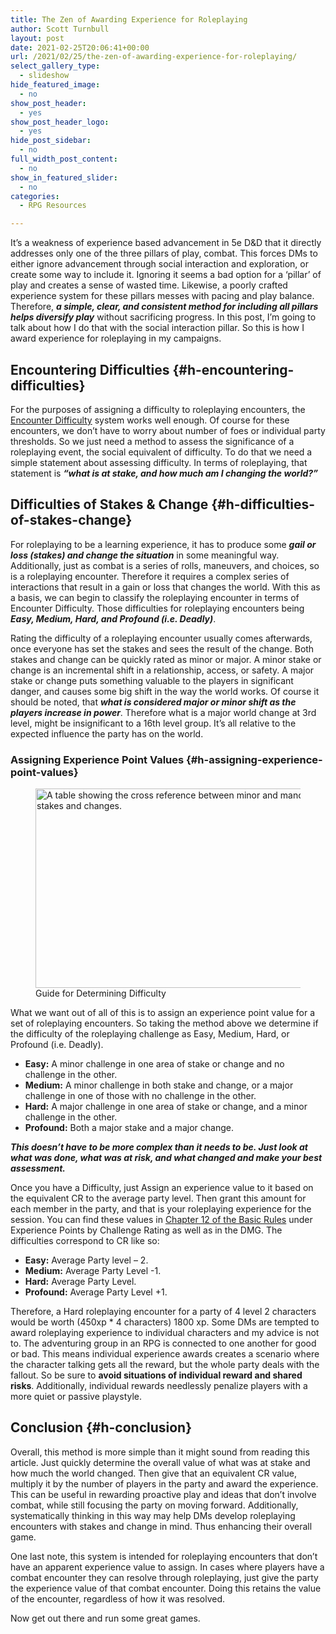 ```yaml
---
title: The Zen of Awarding Experience for Roleplaying
author: Scott Turnbull
layout: post
date: 2021-02-25T20:06:41+00:00
url: /2021/02/25/the-zen-of-awarding-experience-for-roleplaying/
select_gallery_type:
  - slideshow
hide_featured_image:
  - no
show_post_header:
  - yes
show_post_header_logo:
  - yes
hide_post_sidebar:
  - no
full_width_post_content:
  - no
show_in_featured_slider:
  - no
categories:
  - RPG Resources

---
```

It&#8217;s a weakness of experience based advancement in 5e D&D that it directly addresses only one of the three pillars of play, combat. This forces DMs to either ignore advancement through social interaction and exploration, or create some way to include it. Ignoring it seems a bad option for a &#8216;pillar&#8217; of play and creates a sense of wasted time. Likewise, a poorly crafted experience system for these pillars messes with pacing and play balance. Therefore, **_a simple, clear, and consistent method for including all pillars helps diversify play_** without sacrificing progress. In this post, I&#8217;m going to talk about how I do that with the social interaction pillar. So this is how I award experience for roleplaying in my campaigns.

## Encountering Difficulties {#h-encountering-difficulties}

For the purposes of assigning a difficulty to roleplaying encounters, the <a href="http://dndbeyond.com/sources/basic-rules/building-combat-encounters#EvaluatingEncounterDifficulty" target="_blank" rel="noreferrer noopener">Encounter Difficulty</a> system works well enough. Of course for these encounters, we don&#8217;t have to worry about number of foes or individual party thresholds. So we just need a method to assess the significance of a roleplaying event, the social equivalent of difficulty. To do that we need a simple statement about assessing difficulty. In terms of roleplaying, that statement is **_&#8220;what is at stake, and how much am I changing the world?&#8221;_**

## Difficulties of Stakes & Change  {#h-difficulties-of-stakes-change}

For roleplaying to be a learning experience, it has to produce some **_gail or loss (stakes) and change the situation_** in some meaningful way. Additionally, just as combat is a series of rolls, maneuvers, and choices, so is a roleplaying encounter. Therefore it requires a complex series of interactions that result in a gain or loss that changes the world. With this as a basis, we can begin to classify the roleplaying encounter in terms of Encounter Difficulty. Those difficulties for roleplaying encounters being **_Easy, Medium, Hard, and Profound (i.e. Deadly)_**.

Rating the difficulty of a roleplaying encounter usually comes afterwards, once everyone has set the stakes and sees the result of the change. Both stakes and change can be quickly rated as minor or major. A minor stake or change is an incremental shift in a relationship, access, or safety. A major stake or change puts something valuable to the players in significant danger, and causes some big shift in the way the world works. Of course it should be noted, that **_what is considered major or minor shift as the players increase in power_**. Therefore what is a major world change at 3rd level, might be insignificant to a 16th level group. It&#8217;s all relative to the expected influence the party has on the world.

### Assigning Experience Point Values {#h-assigning-experience-point-values}

<div class="wp-block-image">
  <figure class="alignright size-large"><img loading="lazy" width="480" height="319" src="https://optionalrule.com/wp-content/uploads/2021/02/RPDifficulties.jpg" alt="A table showing the cross reference between minor and manor stakes and changes." class="wp-image-626" srcset="https://optionalrule.com/wp-content/uploads/2021/02/RPDifficulties.jpg 480w, https://optionalrule.com/wp-content/uploads/2021/02/RPDifficulties-300x199.jpg 300w" sizes="(max-width: 480px) 100vw, 480px" /><figcaption>Guide for Determining Difficulty</figcaption></figure>
</div>

What we want out of all of this is to assign an experience point value for a set of roleplaying encounters. So taking the method above we determine if the difficulty of the roleplaying challenge as Easy, Medium, Hard, or Profound (i.e. Deadly). 

  * **Easy:** A minor challenge in one area of stake or change and no challenge in the other.
  * **Medium:** A minor challenge in both stake and change, or a major challenge in one of those with no challenge in the other.
  * **Hard:** A major challenge in one area of stake or change, and a minor challenge in the other.
  * **Profound:** Both a major stake and a major change.

**_This doesn&#8217;t have to be more complex than it needs to be. Just look at what was done, what was at risk, and what changed and make your best assessment._**

Once you have a Difficulty, just Assign an experience value to it based on the equivalent CR to the average party level. Then grant this amount for each member in the party, and that is your roleplaying experience for the session. You can find these values in <a href="https://www.dndbeyond.com/sources/basic-rules/monsters#Challenge" target="_blank" rel="noreferrer noopener">Chapter 12 of the Basic Rules</a> under Experience Points by Challenge Rating as well as in the DMG. The difficulties correspond to CR like so:

  * **Easy:** Average Party level &#8211; 2.
  * **Medium:** Average Party Level -1.
  * **Hard:** Average Party Level.
  * **Profound:** Average Party Level +1.

Therefore, a Hard roleplaying encounter for a party of 4 level 2 characters would be worth (450xp * 4 characters) 1800 xp. Some DMs are tempted to award roleplaying experience to individual characters and my advice is not to. The adventuring group in an RPG is connected to one another for good or bad. This means individual experience awards creates a scenario where the character talking gets all the reward, but the whole party deals with the fallout. So be sure to **avoid situations of individual reward and shared risks**. Additionally, individual rewards needlessly penalize players with a more quiet or passive playstyle.

## Conclusion {#h-conclusion}

Overall, this method is more simple than it might sound from reading this article. Just quickly determine the overall value of what was at stake and how much the world changed. Then give that an equivalent CR value, multiply it by the number of players in the party and award the experience. This can be useful in rewarding proactive play and ideas that don&#8217;t involve combat, while still focusing the party on moving forward. Additionally, systematically thinking in this way may help DMs develop roleplaying encounters with stakes and change in mind. Thus enhancing their overall game.

One last note, this system is intended for roleplaying encounters that don&#8217;t have an apparent experience value to assign. In cases where players have a combat encounter they can resolve through roleplaying, just give the party the experience value of that combat encounter. Doing this retains the value of the encounter, regardless of how it was resolved. 

Now get out there and run some great games.